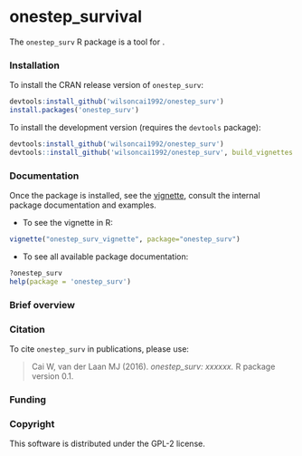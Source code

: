 # onestep_survival

<!-- [![CRAN_Status_Badge](http://www.r-pkg.org/badges/version/onestep_surv)](http://cran.rstudio.com/web/packages/onestep_surv/index.html) -->
<!-- [![](http://cranlogs.r-pkg.org/badges/onestep_surv)](http://cran.rstudio.com/web/packages/onestep_surv/index.html) [![](http://cranlogs.r-pkg.org/badges/grand-total/onestep_surv)](http://cran.rstudio.com/web/packages/onestep_surv/index.html) -->
<!-- [![Travis-CI Build Status](https://travis-ci.org/wilsoncai1992/onestep_surv.svg?branch=master)](https://travis-ci.org/wilsoncai1992/onestep_surv) -->

The `onestep_surv` R package is a tool for .

### Installation

To install the CRAN release version of `onestep_surv`: 

```R
devtools:install_github('wilsoncai1992/onestep_surv')
install.packages('onestep_surv')
```

To install the development version (requires the `devtools` package):

```R
devtools:install_github('wilsoncai1992/onestep_surv')
devtools::install_github('wilsoncai1992/onestep_surv', build_vignettes = FALSE)
```

### Documentation

Once the package is installed, see the [vignette](https://cran.r-project.org/web/packages/onestep_surv/vignettes/onestep_surv_vignette.pdf), consult the internal package documentation and examples. 

* To see the vignette in R:

```R
vignette("onestep_surv_vignette", package="onestep_surv")
```

* To see all available package documentation:

```R
?onestep_surv
help(package = 'onestep_surv')
```

### Brief overview


### Citation
To cite `onestep_surv` in publications, please use:
> Cai W, van der Laan MJ (2016). *onestep_surv: xxxxxx.* R package version 0.1.

### Funding

### Copyright
This software is distributed under the GPL-2 license.